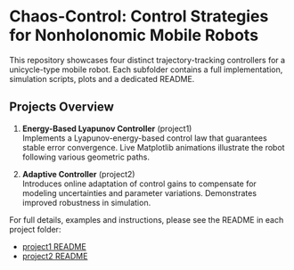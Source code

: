 # Chaos-Control: Control Strategies for Nonholonomic Mobile Robots

This repository showcases four distinct trajectory-tracking controllers for a unicycle-type mobile robot. Each subfolder contains a full implementation, simulation scripts, plots and a dedicated README.

## Projects Overview

1. **Energy-Based Lyapunov Controller** (project1)  
   Implements a Lyapunov-energy-based control law that guarantees stable error convergence. Live Matplotlib animations illustrate the robot following various geometric paths.

2. **Adaptive Controller** (project2)  
   Introduces online adaptation of control gains to compensate for modeling uncertainties and parameter variations. Demonstrates improved robustness in simulation.

<!-- 3. **Backstepping Controller** (project3)  
   Applies the backstepping methodology to systematically design a nonlinear controller. Includes derivations and tuning guidelines.

4. **Model Predictive Controller (MPC)** (project4)  
   Employs receding-horizon optimization to compute control inputs under state and input constraints. Showcases real-time trajectory planning performance. -->

For full details, examples and instructions, please see the README in each project folder:

+ [project1 README](project1/README.md)  
+ [project2 README](project2/README_FULL.md)  

<!-- # Modify the this readme as briefly introduction for 4 projects

# Lyapunov-Based Controller for Nonholonomic Mobile Robot

This project implements a Lyapunov-based controller for trajectory tracking of a nonholonomic mobile robot. The simulation runs using Python scripts and displays results in a live Matplotlib window.

<div align="center">
    <img src="project1/media/robot_animation_Heart.gif" alt="Heart Trajectory" width="350">
    <img src="project1/media/robot_animation_Complex.gif" alt="Complex Trajectory" width="350">
</div>

<div align="center">
    <img src="project1/media/robot_animation_Lemniscate.gif" alt="Lemniscate Trajectory" width="350">
    <img src="project1/media/robot_animation_SineWave.gif" alt="SineWave Trajectory" width="350">
</div> -->

<!-- 
## Table of Contents
- [Dependencies](#dependencies)
- [Installation](#installation)
- [File Structure](#file-structure)
- [Robot Kinematic Model](#robot-kinematic-model)
- [Error Definition](#error-definition)
- [Control Strategy](#control-strategy)
  - [Candidate Lyapunov Function](#candidate-lyapunov-function)
  - [Control Law](#control-law)
- [Path Following Strategy](#path-following-strategy)
- [Implementation Details](#implementation-details)
  - [Path Generation](#path-generation)
  - [Controller Parameters](#controller-parameters)
- [Usage](#usage)
- [Output](#output)



## Installation

1.  Clone the repository:
    ```bash
    git clone https://github.com/thexuanphuc/Chaos-Control
    cd Chaos-Control
    ``` 


## File Structure

The core logic is organized into the following files within the `src` directory:

* `main.py`: The main script to run the simulation. Contains parameter settings, path generation call, simulation loop, and visualization setup.
* `Simulation.py`: Defines the `Simulation` class, handling robot state updates based on wheel commands and storing history.
* `Controller.py`: Defines the base `Controller` class and the `LyapunovEnergyBasedController` implementing the control logic.
* `Visualizer.py`: Defines the `Visualizer` class, responsible for creating and updating the live Matplotlib plots during the simulation.

## Robot Kinematic Model

The kinematic model of the unicycle-type robot is given by:

$$
\begin{aligned}
\dot{x} &= v \cos \theta \\
\dot{y} &= v \sin \theta \\
\dot{\theta} &= \omega
\end{aligned}
$$

Where:
* `(x, y)` is the robot's position in the world frame.
* `theta` is the robot's orientation (angle with the world X-axis).
* `v` is the forward linear velocity.
* `omega` is the angular velocity.

The `Simulation` class uses this model implicitly when converting wheel velocities (commands from the controller) into chassis motion (`v`, `omega`) and updating the state (`x`, `y`, `theta`).

### Reference Vehicle Dynamics

The tracking control problem involves following a reference vehicle with dynamics:

$$
\dot{x}_r = v_r \cos \theta_r
$$

$$
\dot{y}_r = v_r \sin \theta_r
$$

$$
\dot{\theta}_r = \omega_r
$$

where $v_r(t)$ and $\omega_r(t)$ are the velocity references.
The tracking error is defined relative to the **lookahead point** (`x_d`, `y_d`) and the **reference orientation** (`theta_d`). The errors are expressed in the robot's body frame:

### Error Definition in Local Coordinates


$$
\begin{aligned}
e_x &= \cos \theta (x_d - x) + \sin \theta (y_d - y) \quad &\text{(Forward error)} \\
e_y &= -\sin \theta (x_d - x) + \cos \theta (y_d - y) \quad &\text{(Lateral error)} \\
e_\theta &= \theta_d - \theta \quad &\text{(Orientation error)}
\end{aligned}
$$

Where `(x, y, theta)` is the robot's current state. $e_\theta$ is normalized to $[-\pi, \pi]$. These correspond to `error_forward`, `error_lateral`, and `error_theta` calculated in `Controller.py`.

### Error Dynamics in Local Coordinates

The error dynamics between the reference vehicle and the follower robot in local coordinates are given by:

$$
\dot{e_x} = \omega e_y - v + v_r(t) \cos(e_\theta)
$$

$$
\dot{e_y} = -\omega e_x + v_r(t) \sin(e_\theta)
$$

$$
\dot{e}_\theta = \omega_r(t) - \omega
$$

## Control Strategy

The controller aims to drive the tracking errors towards zero using a control law derived from Lyapunov stability principles.

### Candidate Lyapunov Function

A common candidate Lyapunov function for this system is:

$$ V := \frac{1}{2} (e_x^2 + e_y^2 +  \frac{1}{K_y}e_\theta^2) $$

$$
\dot{V} := e_x \dot{e_x} + e_y \dot{e_y} + \frac{1}{K_y}e_\theta \dot{e_\theta}
$$

Substitute error dynamics:

$$
\dot{V} := -e_x v + e_x v_r \cos e_\theta + e_y v_r \sin e_\theta + \frac{1}{K_y}(\omega_r e_\theta - \omega e_\theta)
$$


The goal is to design control inputs `v` and `omega` such that `dV/dt <= 0`.

*(Note: The code calculates `V = 0.5 * (e_x**2 + e_y**2 + e_theta**2)`).*

### Control Law

The `LyapunovEnergyBasedController` implements the following control law to calculate the desired chassis velocities (`v`, `omega`):

$$
v = v_r \cos e_\theta + K_x e_x 
$$

$$
\omega = \omega_r + K_\theta e_\theta + v_r  e_y K_y \frac{sin{e_\theta}}{e_\theta}
$$

Where:
- K_x > 0, K_theta > 0, K_y > 0 are positive controller gains.
- Based on these control actions $\dot{L} < 0$


$$ \dot{V} := -K_x e_x^2 - \frac{K_\theta}{K_y} e_\theta^2 $$

The controller then converts these target chassis velocities (`v`, `omega`) into left and right wheel angular velocity commands (`omega_left_cmd`, `omega_right_cmd`) based on the robot's wheel radius and width, which are sent to the `Simulation`.

## Path Following Strategy

This controller follows a predefined geometric path represented as a sequence of points. The strategy involves:

1.  **Finding the Closest Point:** Identifying the point on the desired path closest to the robot's current position.
2.  **Lookahead Point:** Selecting a target point (`x_d`, `y_d`) on the path slightly ahead of the closest point.
3.  **Reference Orientation (`theta_d`):** Determining the desired orientation by calculating the angle of the path segment *following* the target point.
4.  **Reference Velocities:**
    * A constant reference forward speed `v_ref` is used (parameter `v_ref` in `main.py`).
    * A reference angular velocity `omega_ref` is estimated based on the curvature of the path near the target point.



## Implementation Details

### Path Generation

The `generate_path` function in `main.py` can create various geometric paths (Circle, Ellipse, Spiral, Line, etc.). You select the desired path type using the `selected_path_type` variable in `main.py`.

### Controller Parameters

The key controller parameters are set near the top of the `main()` function in `main.py`:

* `k_forward`: Corresponds to $K_x$.
* `k_theta`: Corresponds to $K_\theta$.
* `k_lateral_gain_factor`: Used to determine $K_y$ ($K_y = K_{\theta} \times k_{lateral-gain-factor}$).
* `v_ref`: Corresponds to $v_{ref}$.
* `omega_max`: Maximum limit applied to the calculated chassis angular velocity $\omega$.
* `wheel_radius`, `wheel_width`: Robot physical parameters used for simulation and control calculations.
* `dt`: Simulation time step.

## Usage

1.  Ensure you have installed the dependencies (`numpy`, `matplotlib`).
2.  Clone the repository and navigate into the project directory.
3.  Modify simulation parameters, path type (`selected_path_type`), and controller gains directly within the `main.py` file (inside the `src` directory).
4.  Run the simulation from the terminal (ensure your terminal's working directory is the one *containing* the `src` folder):
    ```bash
    python src/main.py
    ```
    (Or navigate *into* the `src` directory and run `python main.py`).

## Output

Running `main.py` will:

1.  Open a Matplotlib window.
2.  Display the simulation live, showing:
    * The desired path (dashed red line).
    * The robot's actual path (solid green line).
    * The robot's current position and orientation (blue circle and arrow).
    * Plots of wheel velocity commands over time.
    * Plots of the robot's actual forward and angular velocities over time.
    * Plots of the tracking errors ($e_x$, $e_y$, $e_\theta$) over time.
    * A plot of the calculated Lyapunov energy function $V$ over time.
3.  Print simulation status messages to the console.
4.  The simulation runs until `max_steps` is reached, the target is achieved, or an error occurs.
5.  **Close the Matplotlib plot window to terminate the program** after the simulation finishes. -->
